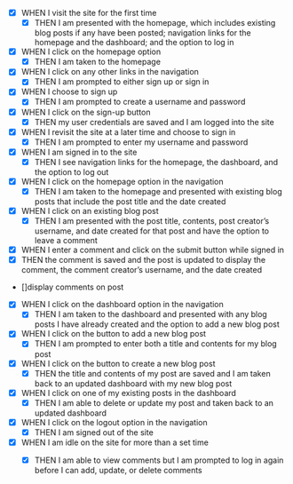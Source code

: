 


- [X] WHEN I visit the site for the first time
  - [X] THEN I am presented with the homepage, which includes existing blog posts if any have been posted;  navigation links for the homepage and the dashboard; and the option to log in
- [X] WHEN I click on the homepage option
  - [X] THEN I am taken to the homepage
- [X] WHEN I click on any other links in the navigation
  - [X] THEN I am prompted to either sign up or sign in
- [X] WHEN I choose to sign up
  - [X] THEN I am prompted to create a username and password
- [X] WHEN I click on the sign-up button
  - [X] THEN my user credentials are saved and I am logged into the site
- [X] WHEN I revisit the site at a later time and choose to sign in
  - [X] THEN I am prompted to enter my username and password
- [X] WHEN I am signed in to the site
  - [X] THEN I see navigation links for the homepage, the dashboard, and the option to log out
- [X] WHEN I click on the homepage option in the navigation
  - [X] THEN I am taken to the homepage and presented with existing blog posts that include the post title and the date created
- [X] WHEN I click on an existing blog post
  - [X] THEN I am presented with the post title, contents, post creator’s username, and date created for that post and have the option to leave a comment
- [X] WHEN I enter a comment and click on the submit button while signed in
- [X]  THEN the comment is saved and the post is updated to display the comment, the comment creator’s username, and the date created
  - []display comments on post
- [X] WHEN I click on the dashboard option in the navigation
  - [x] THEN I am taken to the dashboard and presented with any blog posts I have already created and the option to add a new blog post
  
- [X] WHEN I click on the button to add a new blog post
  - [X] THEN I am prompted to enter both a title and contents for my blog post
- [X] WHEN I click on the button to create a new blog post
  - [X] THEN the title and contents of my post are saved and I am taken back to an updated dashboard with  my new blog post
- [X] WHEN I click on one of my existing posts in the dashboard
  - [X] THEN I am able to delete or update my post and taken back to an updated dashboard
- [X] WHEN I click on the logout option in the navigation
  - [X] THEN I am signed out of the site
- [X] WHEN I am idle on the site for more than a set time
  - [X] THEN I am able to view comments but I am prompted to log in again before I can add, update, or  delete comments

